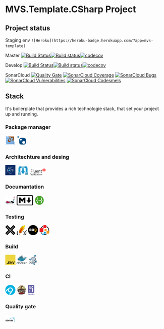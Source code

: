 
# MVS.Template.CSharp Project

## Project status

Staging env `![Heroku](https://heroku-badge.herokuapp.com/?app=mvs-template)`

Master [![Build Status](https://travis-ci.org/mvsouza/MVS.Template.CSharp.svg?branch=master)](https://travis-ci.org/mvsouza/MVS.Template.CSharp)[![Build status](https://ci.appveyor.com/api/projects/status/gpgef02rfvdqrwhs/branch/master?svg=true)](https://ci.appveyor.com/project/mvsouza/MVS.Template.CSharp/branch/master)[![codecov](https://codecov.io/gh/mvsouza/MVS.Template.CSharp/branch/master/graph/badge.svg)](https://codecov.io/gh/mvsouza/MVS.Template.CSharp)

Develop [![Build Status](https://travis-ci.org/mvsouza/MVS.Template.CSharp.svg?branch=develop)](https://travis-ci.org/mvsouza/MVS.Template.CSharp)[![Build status](https://ci.appveyor.com/api/projects/status/gpgef02rfvdqrwhs/branch/develop?svg=true)](https://ci.appveyor.com/project/mvsouza/MVS.Template.CSharp/branch/develop)[![codecov](https://codecov.io/gh/mvsouza/MVS.Template.CSharp/branch/develop/graph/badge.svg)](https://codecov.io/gh/mvsouza/MVS.Template.CSharp)

SonarCloud [![Quality Gate](https://sonarcloud.io/api/project_badges/measure?project=MVS.Template.CSharp&metric=alert_status)](https://sonarcloud.io/dashboard?id=MVS.Template.CSharp) [![SonarCloud Coverage](https://sonarcloud.io/api/project_badges/measure?project=MVS.Template.CSharp&metric=coverage)](https://sonarcloud.io/component_measures?id=MVS.Template.CSharp&metric=coverage) [![SonarCloud Bugs](https://sonarcloud.io/api/project_badges/measure?project=MVS.Template.CSharp&metric=bugs)](https://sonarcloud.io/project/issues?id=MVS.Template.CSharp&resolved=false&types=BUG) [![SonarCloud Vulnerabilities](https://sonarcloud.io/api/project_badges/measure?project=MVS.Template.CSharp&metric=vulnerabilities)](https://sonarcloud.io/project/issues?id=MVS.Template.CSharp&resolved=false&types=VULNERABILITY)
[![SonarCloud Codesmels](https://sonarcloud.io/api/project_badges/measure?project=MVS.Template.CSharp&metric=code_smells)](https://sonarcloud.io/project/issues?id=MVS.Template.CSharp&resolved=false&types=code_smells)

## Stack 

It's boilerplate that provides a rich technologie stack, that set your project up and running.

### Package manager

<img src="docs/images/chocolatey.png" height="32px"/> <img src="docs/images/nuget.png" height="32px"/> 

### Architechture and desing

<img src="docs/images/aspnet-core.png" height="32px" margin="2px"/>&nbsp;&nbsp;<img src="docs/images/mediatr.png" height="32px"/>&nbsp;&nbsp;<img src="docs/images/fluent-validation.png" height="22px"/> 

### Documantation

<img src="docs/images/plantuml.png" height="32px"/>  <img src="docs/images/markdown.png" height="32px"/>  <img src="docs/images/swagger.png" height="32px"/> 


### Testing

<img src="docs/images/xunit.png" height="32px"/>  <img src="docs/images/lightbdd.png" height="32px"/>  <img src="docs/images/moq.png" height="32px"/>  <img src="docs/images/opencover.png" height="32px"/> 

### Build 

<img src="docs/images/.env.png" height="32px"/>  <img src="docs/images/docker.png" height="32px"/>  <img src="docs/images/docker-compose.png" height="32px"/> 

### CI

<img src="docs/images/appveyor.png" height="32px"/>  <img src="docs/images/travis-ci.png" height="32px"/>  <img src="docs/images/heroku.png" height="32px"/> 

### Quality gate

<img src="docs/images/sonar-logo.png" height="32px"/> 
